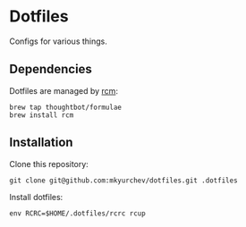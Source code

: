 Dotfiles
========

Configs for various things.

Dependencies
------------

Dotfiles are managed by [rcm](https://github.com/thoughtbot/rcm):

```
brew tap thoughtbot/formulae
brew install rcm
```

Installation
------------

Clone this repository:

```
git clone git@github.com:mkyurchev/dotfiles.git .dotfiles
```

Install dotfiles:

```
env RCRC=$HOME/.dotfiles/rcrc rcup
```
